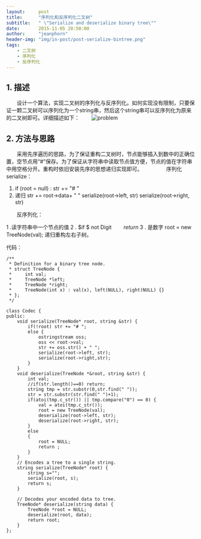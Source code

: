 ```yaml
---
layout:     post
title:      "序列化和反序列化二叉树"
subtitle:   " \"Serialize and deserialize binary tree\""
date:       2015-11-05 20:50:00
author:     "jeanphorn"
header-img: "img/in-post/post-serialize-bintree.png"
tags:
    - 二叉树 
	- 序列化 
	- 反序列化
---
```


<p id = "build"></p>

## 1. 描述
　　设计一个算法，实现二叉树的序列化与反序列化。如何实现没有限制，只要保证一颗二叉树可以序列化为一个string串，然后这个string串可以反序列化为原来的二叉树即可。详细描述如下：
　　![problem](http://img.blog.csdn.net/20151030105003302?watermark/2/text/aHR0cDovL2Jsb2cuY3Nkbi5uZXQv/font/5a6L5L2T/fontsize/400/fill/I0JBQkFCMA==/dissolve/70/gravity/SouthEast)

## 2. 方法与思路
　　采用先序遍历的思路，为了保证重构二叉树时，节点能够插入到数中的正确位置，空节点用“#”保存。为了保证从字符串中读取节点值方便，节点的值在字符串中用空格分开。重构时依旧安装先序的思想递归实现即可。
　　
　　序列化serialize：
　　

 1. if (root = null) : str += "# "
 2. 递归
	 str += root->data+ " "
	 serialize(root->left, str)
	 serialize(root->right, str)

　　反序列化：

 1 .读字符串中一个节点的值
 2 . $if $ not Digit
	    　　$return$
3 . 是数字
	root = new TreeNode(val);
   递归重构左右子树。

代码：

```
/**
 * Definition for a binary tree node.
 * struct TreeNode {
 *     int val;
 *     TreeNode *left;
 *     TreeNode *right;
 *     TreeNode(int x) : val(x), left(NULL), right(NULL) {}
 * };
 */

class Codec {
public: 
    void serialize(TreeNode* root, string &str) {
        if(!root) str += "# ";
        else {
            ostringstream oss;
            oss << root->val;
            str += oss.str() + " ";
            serialize(root->left, str);
            serialize(root->right,str);
        }   
    }   
    void deserialize(TreeNode *&root, string &str) {
        int val;
        //if(str.length()==0) return;
        string tmp = str.substr(0,str.find(" ")); 
        str = str.substr(str.find(" ")+1);
        if(atoi(tmp.c_str()) || tmp.compare("0") == 0) {
            val = atoi(tmp.c_str());
            root = new TreeNode(val); 
            deserialize(root->left, str);
            deserialize(root->right, str);
        }   
        else
        {   
            root = NULL;
            return ;
        }   
    }   
    // Encodes a tree to a single string.
    string serialize(TreeNode* root) {
        string s="";
        serialize(root, s); 
        return s;
    }   

    // Decodes your encoded data to tree.
    TreeNode* deserialize(string data) {
        TreeNode *root = NULL;
        deserialize(root, data);
        return root;
    }   
};

```

